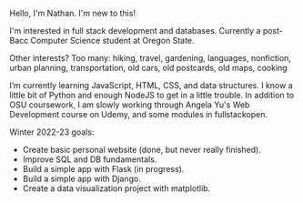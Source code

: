 Hello, I'm Nathan. I'm new to this! 

I'm interested in full stack development and databases. Currently a post-Bacc Computer Science student at Oregon State.

Other interests? Too many: hiking, travel, gardening, languages, nonfiction, urban planning, transportation, old cars, old postcards, old maps, cooking

I’m currently learning JavaScript, HTML, CSS, and data structures. I know a little bit of Python and enough NodeJS to get in a little trouble. In addition to OSU coursework, I am slowly working through Angela Yu's Web Development course on Udemy, and some modules in fullstackopen. 

Winter 2022-23 goals: 
 * Create basic personal website (done, but never really finished).
 * Improve SQL and DB fundamentals.
 * Build a simple app with Flask (in progress). 
 * Build a simple app with Django. 
 * Create a data visualization project with matplotlib. 


